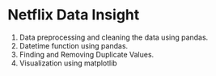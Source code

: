 # Netflix Data Insight
  1. Data preprocessing and cleaning the data using pandas. 
  2. Datetime function using pandas.
  3. Finding and Removing Duplicate Values.
  4. Visualization using matplotlib
